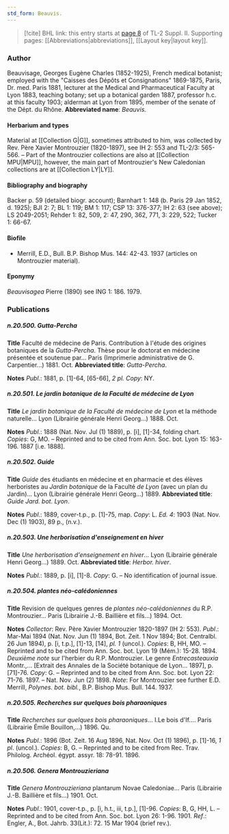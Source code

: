 ```yaml
---
std_form: Beauvis.
---
```


> [!cite] BHL link: this entry starts at [page 8](https://www.biodiversitylibrary.org/page/33265205) of TL-2 Suppl. II.
> Supporting pages: [[Abbreviations|abbreviations]], [[Layout key|layout key]].

### Author

Beauvisage, Georges Eugène Charles (1852-1925), French medical botanist; employed with the "Caisses des Dépôts et Consignations" 1869-1875, Paris, Dr. med. Paris 1881, lecturer at the Medical and Pharmaceutical Faculty at Lyon 1883, teaching botany; set up a botanical garden 1887, professor h.c. at this faculty 1903; alderman at Lyon from 1895, member of the senate of the Dépt. du Rhône. 
**Abbreviated name**: *Beauvis.*

#### Herbarium and types

Material at [[Collection G|G]], sometimes attributed to him, was collected by Rev. Père Xavier Montrouzier (1820-1897), see IH 2: 553 and TL-2/3: 565-566. – Part of the Montrouzier collections are also at [[Collection MPU|MPU]], however, the main part of Montrouzier's New Caledonian collections are at [[Collection LY|LY]].

#### Bibliography and biography

Backer p. 59 (detailed biogr. account); Barnhart 1: 148 (b. Paris 29 Jan 1852, d. 1925); BJI 2: 7; BL 1: 119; BM 1: 117; CSP 13: 376-377; IH 2: 63 (see above); LS 2049-2051; Rehder 1: 82, 509, 2: 47, 290, 362, 771, 3: 229, 522; Tucker 1: 66-67.

#### Biofile

- Merrill, E.D., Bull. B.P. Bishop Mus. 144: 42-43. 1937 (articles on Montrouzier material).

#### Eponymy

*Beauvisagea* Pierre (1890) see ING 1: 186. 1979.

### Publications

##### n.20.500. Gutta-Percha

**Title**
Faculté de médecine de Paris. Contribution à l'étude des origines botaniques de la *Gutta-Percha*. Thèse pour le doctorat en médecine présentée et soutenue par... Paris (Imprimerie administrative de G. Carpentier...) 1881. Oct.
**Abbreviated title**: *Gutta-Percha*.

**Notes**
*Publ*.: 1881, p. \[1\]-64, \[65-66\], *2 pl. Copy*: NY.

##### n.20.501. Le jardin botanique de la Faculté de médecine de Lyon

**Title**
*Le jardin botanique de la Faculté de médecine de Lyon* et la méthode naturelle... Lyon (Librairie générale Henri Georg...) 1888. Oct.

**Notes**
*Publ*.: 1888 (Nat. Nov. Jul (1) 1889), p. \[i\], \[1\]-34, folding chart. *Copies*: G, MO. – Reprinted and to be cited from Ann. Soc. bot. Lyon 15: 163-196. 1887 \[i.e. 1888\].

##### n.20.502. Guide

**Title**
*Guide* des étudiants en médecine et en pharmacie et des élèves herboristes au *Jardin botanique* de la Faculté *de Lyon* (avec un plan du Jardin)... Lyon (Librairie générale Henri Georg...) 1889.
**Abbreviated title**: *Guide Jard. bot. Lyon*.

**Notes**
*Publ*.: 1889, cover-t.p., p. \[1\]-75, map. *Copy*: L.
*Ed. 4*: 1903 (Nat. Nov. Dec (1) 1903), 89 p., (n.v.).

##### n.20.503. Une herborisation d'enseignement en hiver

**Title**
*Une herborisation d'enseignement en hiver*... Lyon (Librairie générale Henri Georg...) 1889. Oct.
**Abbreviated title**: *Herbor. hiver*.

**Notes**
*Publ*.: 1889, p. \[i\], \[1\]-8. *Copy*: G. – No identification of journal issue.

##### n.20.504. plantes néo-calédoniennes

**Title**
Revision de quelques genres de *plantes néo-calédoniennes* du R.P. Montrouzier... Paris (Librairie J.-B. Baillière et fils...) 1894. Oct.

**Notes**
*Collector*: Rev. Père Xavier Montrouzier 1820-1897 (IH 2: 553).
*Publ*.: Mar-Mai 1894 (Nat. Nov. Jun (1) 1894, Bot. Zeit. 1 Nov 1894; Bot. Centralbl. 26 Jun 1894), p. \[i, t.p.\], \[1\]-13, \[14\], *pl. 1* (uncol.). *Copies*: B, HH, MO. – Reprinted and to be cited from Ann. Soc. bot. Lyon 19 (Mém.): 15-28. 1894.
*Deuxième note* sur l'herbier du R.P. Montrouzier. Le genre *Entrecasteauxia* Montr.,... \[Extrait des Annales de la Société botanique de Lyon... 1897\], p. \[71\]-76. *Copy*: G. – Reprinted and to be cited from Ann. Soc. bot. Lyon 22: 71-76. 1897. – Nat. Nov. Jun (2) 1898.
*Note*: For Montrouzier see further E.D. Merrill, *Polynes. bot. bibl.*, B.P. Bishop Mus. Bull. 144. 1937.

##### n.20.505. Recherches sur quelques bois pharaoniques

**Title**
*Recherches sur quelques bois pharaoniques*... I.Le bois d'If.... Paris (Librairie Émile Bouillon,...) 1896. Qu.

**Notes**
*Publ*.: 1896 (Bot. Zeit. 16 Aug 1896, Nat. Nov. Oct (1) 1896), p. \[1\]-16, *1 pl*. (uncol.). *Copies*: B, G. – Reprinted and to be cited from Rec. Trav. Philolog. Archéol. égypt. assyr. 18: 78-91. 1896.

##### n.20.506. Genera Montrouzieriana

**Title**
*Genera Montrouzieriana* plantarum Novae Caledoniae... Paris (Librairie J.-B. Baillière et fils...) 1901. Oct.

**Notes**
*Publ*.: 1901, cover-t.p., p. \[i, h.t., iii, t.p.\], \[1\]-96. *Copies*: B, G, HH, L. – Reprinted and to be cited from Ann. Soc. bot. Lyon 26: 1-96. 1901.
*Ref*.: Engler, A., Bot. Jahrb. 33(Lit.): 72. 15 Mar 1904 (brief rev.).

